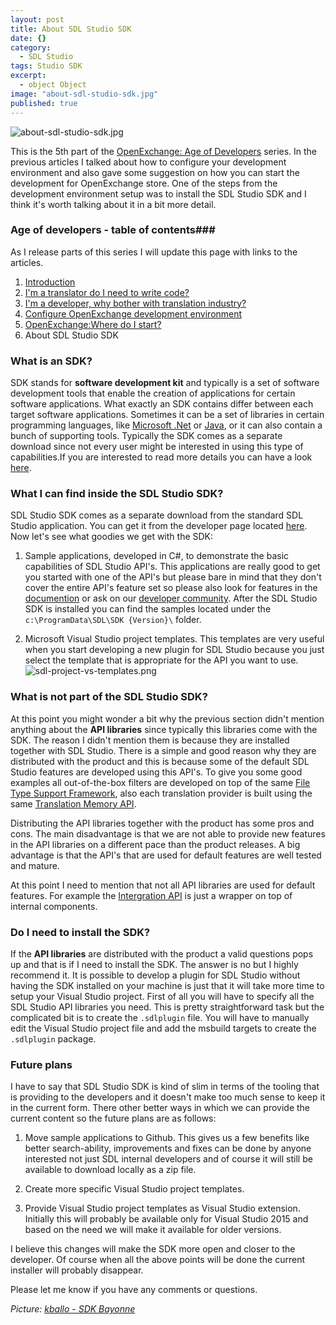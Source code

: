 ```yaml
---
layout: post
title: About SDL Studio SDK
date: {}
category: 
  - SDL Studio
tags: Studio SDK
excerpt: 
  - object Object
image: "about-sdl-studio-sdk.jpg"
published: true
---
```


![about-sdl-studio-sdk.jpg]({{site.baseurl}}/assets/images/posts/about-sdl-studio-sdk.jpg)


<p class="dropcap">This is the 5th part of the <a href="http://romuluscrisan.com/sdl%20studio/2015/07/20/OpenExchange-age-of-developers.html" target="_blank">OpenExchange: Age of Developers</a> series. In the previous articles I talked about how to configure your development environment and also gave  some suggestion on how you can start the development for OpenExchange store. One of the steps from the development environment setup was to install the SDL Studio SDK and I think it's worth talking about it in a bit more detail.</p>

### Age of developers - table of contents###

As I release parts of this series I will update this page with links to the articles.

1. [Introduction](http://romuluscrisan.com/sdl%20studio/2015/07/20/OpenExchange-age-of-developers.html)
2. [I'm a translator do I need to write code?](http://romuluscrisan.com/sdl%20studio/2015/07/20/OpenExchange-age-of-developers-translator-code.html)
3. [I'm a developer, why bother with translation industry?](http://romuluscrisan.com/sdl%20studio/2015/08/05/OpenExchange-age-of-developers-developer-translation-industry.html)
4. [Configure OpenExchange development environment](http://romuluscrisan.com/sdl%20studio/2015/08/25/OpenExchange-age-of-developers-build-environment.html)
5. [OpenExchange:Where do I start?](http://romuluscrisan.com/sdl%20studio/2015/10/09/OpenExchange-age-of-developers-where-do-i-start.html)
6. About SDL Studio SDK

### What is an SDK? ###

SDK stands for **software development kit** and typically is a set of software development tools that enable the creation of applications for certain software applications. What exactly an SDK contains differ between each target software applications. Sometimes it can be a set of libraries in certain programming languages, like [Microsoft .Net](https://www.microsoft.com/net) or [Java](https://www.java.com), or it can also contain a bunch of supporting tools. Typically the SDK comes as a separate download since not every user might be interested in using this type of capabilities.If you are interested to read more details you can have a look [here](https://en.wikipedia.org/wiki/Software_development_kit). 

### What I can find inside the SDL Studio SDK? ###

SDL Studio SDK comes as a separate download from the standard SDL Studio application. You can get it from the developer page located [here](http://www.translationzone.com/openexchange/developer/sdk.html). Now let's see what goodies we get with the SDK:

1. Sample applications, developed in C#, to demonstrate the basic capabilities of SDL Studio API's. This applications are really good to get you started with one of the API's but please bare in mind that they don't cover the entire API's feature set so please also look for features in the [documention](http://www.translationzone.com/openexchange/developer/sdk.html) or ask on our [developer community](https://community.sdl.com/developers/language-developers/). After the SDL Studio SDK is installed you can find the samples located under the `c:\ProgramData\SDL\SDK {Version}\` folder.
    
2. Microsoft Visual Studio project templates. This templates are very useful when you start developing a new plugin for SDL Studio because you just select the template that is appropriate for the API you want to use.
![sdl-project-vs-templates.png]({{site.baseurl}}/assets/images/posts/sdl-project-vs-templates.png)


### What is not part of the SDL Studio SDK? ###

At this point you might wonder a bit why the previous section didn't mention anything about the **API libraries** since typically this libraries come with the SDK. The reason I didn't mention them is because they are installed together with SDL Studio. There is a simple and good reason why they are distributed with the product and this is because some of the default SDL Studio features are developed using this API's. To give you some good examples all out-of-the-box filters are developed on top of the same [File Type Support Framework](http://producthelp.sdl.com/SDK/FileTypeSupport/4.0/), also each translation provider is built using the same [Translation Memory API](http://producthelp.sdl.com/SDK/TranslationMemoryApi/4.0/).

Distributing the API libraries together with the product has some pros and cons. The main disadvantage is that we are not able to provide new features in the API libraries on a different pace than the product releases. A big advantage is that the API's that are used for default features are well tested and mature.

At this point I need to mention that not all API libraries are used for default features. For example the [Intergration API](http://producthelp.sdl.com/SDK/StudioIntegrationApi/4.0/) is just a wrapper on top of internal components.

### Do I need to install the SDK? ###

If the **API libraries** are distributed with the product a valid questions pops up and that is if I need to install the SDK. The answer is no but I highly recommend it. It is possible to develop a plugin for SDL Studio without having the SDK installed on your machine is just that it will take more time to setup your Visual Studio project. First of all you will have to specify all the SDL Studio API libraries you need. This is pretty straightforward task but the complicated bit is to create the `.sdlplugin` file. You will have to manually edit the Visual Studio project file and add the msbuild targets to create the `.sdlplugin` package. 

### Future plans ###

I have to say that SDL Studio SDK is kind of slim in terms of the tooling that is providing to the developers and it doesn't make too much sense to keep it in the current form. There other better ways in which we can provide the current content so the future plans are as follows:

1. Move sample applications to Github. This gives us a few benefits like better search-ability, improvements and fixes can be done by anyone interested not just SDL internal developers and of course it will still be available to download locally as a zip file.

2. Create more specific Visual Studio project templates.

3. Provide Visual Studio project templates as Visual Studio extension. Initially this will probably be available only for Visual Studio 2015 and based on the need we will make it available for older versions.

I believe this changes will make the SDK more open and closer to the developer. Of course when all the above points will be done the current installer will probably disappear.

Please let me know if you have any comments or questions.

*Picture: [kballo - SDK Bayonne](https://flic.kr/p/Q4MPv)*
